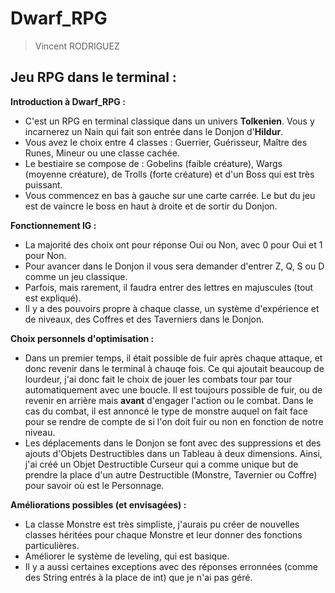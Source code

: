 # Dwarf_RPG
> Vincent RODRIGUEZ
## Jeu RPG dans le terminal :

**Introduction à Dwarf_RPG :**
* C'est un RPG en terminal classique dans un univers **Tolkenien**. Vous y incarnerez un Nain qui fait son entrée dans le Donjon d'**Hildur**.
* Vous avez le choix entre 4 classes : Guerrier, Guérisseur, Maître des Runes, Mineur ou une classe cachée.
* Le bestiaire se compose de : Gobelins (faible créature), Wargs (moyenne créature), de Trolls (forte créature) et d'un Boss qui est très puissant.
* Vous commencez en bas à gauche sur une carte carrée. Le but du jeu est de vaincre le boss en haut à droite et de sortir du Donjon.

**Fonctionnement IG :**
* La majorité des choix ont pour réponse Oui ou Non, avec 0 pour Oui et 1 pour Non.
* Pour avancer dans le Donjon il vous sera demander d'entrer Z, Q, S ou D comme un jeu classique.
* Parfois, mais rarement, il faudra entrer des lettres en majuscules (tout est expliqué).
* Il y a des pouvoirs propre à chaque classe, un système d'expérience et de niveaux, des Coffres et des Taverniers dans le Donjon.

**Choix personnels d'optimisation :**
* Dans un premier temps, il était possible de fuir après chaque attaque, et donc revenir dans le terminal à chauqe fois. Ce qui ajoutait beaucoup de lourdeur, j'ai donc fait le choix de jouer les combats tour par tour automatiquement avec une boucle. Il est toujours possible de fuir, ou de revenir en arrière mais **avant** d'engager l'action ou le combat. Dans le cas du combat, il est annoncé le type de monstre auquel on fait face pour se rendre de compte de si l'on doit fuir ou non en fonction de notre niveau.
* Les déplacements dans le Donjon se font avec des suppressions et des ajouts d'Objets Destructibles dans un Tableau à deux dimensions. Ainsi, j'ai créé un Objet Destructible Curseur qui a comme unique but de prendre la place d'un autre Destructible (Monstre, Tavernier ou Coffre) pour savoir où est le Personnage.

**Améliorations possibles (et envisagées) :**
* La classe Monstre est très simpliste, j'aurais pu créer de nouvelles classes héritées pour chaque Monstre et leur donner des fonctions particulières.
* Améliorer le système de leveling, qui est basique.
* Il y a aussi certaines exceptions avec des réponses erronnées (comme des String entrés à la place de int) que je n'ai pas géré.

